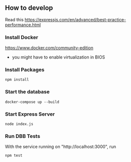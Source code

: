 
## How to develop
Read this https://expressjs.com/en/advanced/best-practice-performance.html

### Install Docker
https://www.docker.com/community-edition
- you might have to enable virtualization in BIOS

### Install Packages
```shell
npm install
```

### Start the database
```shell
docker-compose up --build
```

### Start Express Server
```shell
node index.js
```

### Run DBB Tests
With the service running on "http://localhost:3000", run
```shell
npm test
```
